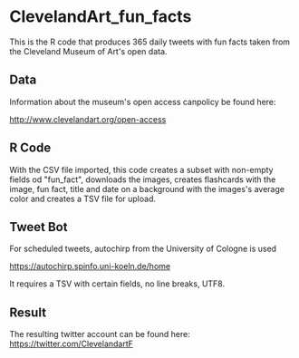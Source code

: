 # ClevelandArt_fun_facts
This is the R code that produces 365 daily tweets with fun facts taken from the Cleveland Museum of Art's open data.

## Data
Information about the museum's open access canpolicy  be found here: 

http://www.clevelandart.org/open-access

## R Code
With the CSV file imported, this code creates a subset with non-empty fields od "fun_fact", downloads the images, creates flashcards with the image, fun fact, title and date on a background with the images's average color and creates a TSV file for upload. 

## Tweet Bot
For scheduled tweets, autochirp from the University of Cologne is used

https://autochirp.spinfo.uni-koeln.de/home

It requires a TSV with certain fields, no line breaks, UTF8.

## Result
The resulting twitter account can be found here: https://twitter.com/ClevelandartF

